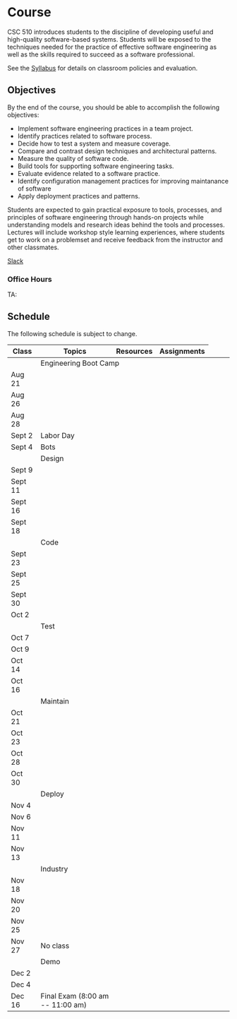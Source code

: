 # Course

CSC 510 introduces students to the discipline of developing useful and high-quality software-based systems. Students will be exposed to the techniques needed for the practice of effective software engineering as well as the skills required to succeed as a software professional. 

See the [Syllabus](https://github.com/CSC-510/Course/blob/master/Syllabus.md) for details on classroom policies and evaluation.

## Objectives

By the end of the course, you should be able to accomplish the following objectives:

* Implement software engineering practices in a team project.
* Identify practices related to software process.
* Decide how to test a system and measure coverage.
* Compare and contrast design techniques and architectural patterns.
* Measure the quality of software code.
* Build tools for supporting software engineering tasks.
* Evaluate evidence related to a software practice.
* Identify configuration management practices for improving maintanance of software
* Apply deployment practices and patterns.

Students are expected to gain practical exposure to tools, processes, and principles of software engineering through hands-on projects while understanding models and research ideas behind the tools and processes.  Lectures will include workshop style learning experiences, where students get to work on a problemset and receive feedback from the instructor and other classmates.

[Slack](https://csc510-fall2017.slack.com)

### Office Hours

TA:

## Schedule

The following schedule is subject to change.

| Class    | Topics                           |  Resources | Assignments       |
|----------|----------------------------------|------------|----------------  |
| <td colspan=3 >Engineering Boot Camp  </td> | | |
| Aug 21 |  | | |
| Aug 26 |  | | |
| Aug 28 |  | | |
| Sept 2 | Labor Day | | | 
| Sept 4 | Bots | | |
| <td colspan=3>Design</td> |
| Sept 9  |  | | |
| Sept 11 |  | | |
| Sept 16 |
| Sept 18 |
| <td colspan=3>Code</td>    |
| Sept 23 |
| Sept 25 |
| Sept 30 |
| Oct  2  |
| <td colspan=3>Test</td>    |
| Oct  7  |
| Oct  9  |
| Oct  14  | 
| Oct  16  | 
| <td colspan=3>Maintain</td>
| Oct  21  |
| Oct  23  |
| Oct  28  |
| Oct  30  |
| <td colspan=3>Deploy</td> |
| Nov  4   |
| Nov  6   |
| Nov 11   | 
| Nov 13   | 
| <td colspan=3>Industry</td>
| Nov 18   |
| Nov 20   |
| Nov 25 |
| Nov 27 | No class | 
| <td colspan=3>Demo</td>
| Dec 2  |  |  |
| Dec 4  |  |  |
| Dec 16 | Final Exam (8:00 am -- 11:00 am) | |





